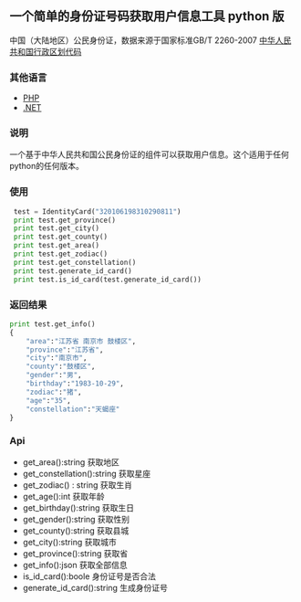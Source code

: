## 一个简单的身份证号码获取用户信息工具 python 版
中国（大陆地区）公民身份证，数据来源于国家标准GB/T 2260-2007 [中华人民共和国行政区划代码](http://www.mca.gov.cn/article/sj/xzqh/2018/201804-12/201804-06041553.html)
### 其他语言
- [PHP](https://github.com/ofcold/identity-card/tree/2.0)
- [.NET](https://gitee.com/mick666/identity-card.NET/blob/master/README.md)
### 说明
一个基于中华人民共和国公民身份证的组件可以获取用户信息。这个适用于任何python的任何版本。
### 使用
```python
 test = IdentityCard("320106198310290811")
 print test.get_province()
 print test.get_city()
 print test.get_county()
 print test.get_area()
 print test.get_zodiac()
 print test.get_constellation()
 print test.generate_id_card()
 print test.is_id_card(test.generate_id_card())
```
### 返回结果
```python
print test.get_info()
{
    "area":"江苏省 南京市 鼓楼区",
    "province":"江苏省",
    "city":"南京市",
    "county":"鼓楼区",
    "gender":"男",
    "birthday":"1983-10-29",
    "zodiac":"猪",
    "age":"35",
    "constellation":"天蝎座"
}
```
### Api
- get_area():string 获取地区
- get_constellation():string 获取星座
- get_zodiac() : string 获取生肖
- get_age():int 获取年龄
- get_birthday():string 获取生日
- get_gender():string 获取性别
- get_county():string 获取县城
- get_city():string 获取城市
- get_province():string 获取省
- get_info():json 获取全部信息
- is_id_card():boole 身份证号是否合法
- generate_id_card():string 生成身份证号

